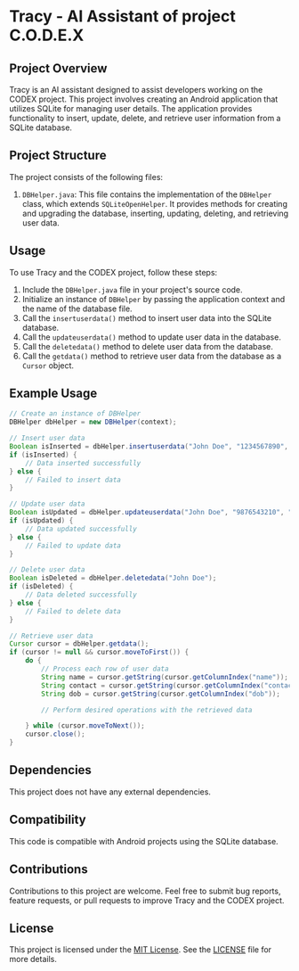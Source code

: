 # Tracy - AI Assistant of project C.O.D.E.X

## Project Overview
Tracy is an AI assistant designed to assist developers working on the CODEX project. This project involves creating an Android application that utilizes SQLite for managing user details. The application provides functionality to insert, update, delete, and retrieve user information from a SQLite database.


## Project Structure
The project consists of the following files:

1. `DBHelper.java`: This file contains the implementation of the `DBHelper` class, which extends `SQLiteOpenHelper`. It provides methods for creating and upgrading the database, inserting, updating, deleting, and retrieving user data.

## Usage
To use Tracy and the CODEX project, follow these steps:

1. Include the `DBHelper.java` file in your project's source code.
2. Initialize an instance of `DBHelper` by passing the application context and the name of the database file.
3. Call the `insertuserdata()` method to insert user data into the SQLite database.
4. Call the `updateuserdata()` method to update user data in the database.
5. Call the `deletedata()` method to delete user data from the database.
6. Call the `getdata()` method to retrieve user data from the database as a `Cursor` object.

## Example Usage

```java
// Create an instance of DBHelper
DBHelper dbHelper = new DBHelper(context);

// Insert user data
Boolean isInserted = dbHelper.insertuserdata("John Doe", "1234567890", "1990-01-01");
if (isInserted) {
    // Data inserted successfully
} else {
    // Failed to insert data
}

// Update user data
Boolean isUpdated = dbHelper.updateuserdata("John Doe", "9876543210", "1990-01-01");
if (isUpdated) {
    // Data updated successfully
} else {
    // Failed to update data
}

// Delete user data
Boolean isDeleted = dbHelper.deletedata("John Doe");
if (isDeleted) {
    // Data deleted successfully
} else {
    // Failed to delete data
}

// Retrieve user data
Cursor cursor = dbHelper.getdata();
if (cursor != null && cursor.moveToFirst()) {
    do {
        // Process each row of user data
        String name = cursor.getString(cursor.getColumnIndex("name"));
        String contact = cursor.getString(cursor.getColumnIndex("contact"));
        String dob = cursor.getString(cursor.getColumnIndex("dob"));

        // Perform desired operations with the retrieved data

    } while (cursor.moveToNext());
    cursor.close();
}
```

## Dependencies
This project does not have any external dependencies.

## Compatibility
This code is compatible with Android projects using the SQLite database.

## Contributions
Contributions to this project are welcome. Feel free to submit bug reports, feature requests, or pull requests to improve Tracy and the CODEX project.

## License
This project is licensed under the [MIT License](https://opensource.org/licenses/MIT). See the [LICENSE](LICENSE) file for more details.

